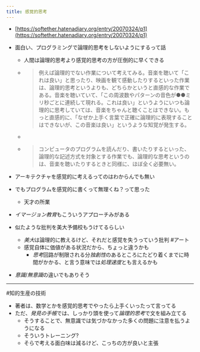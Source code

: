 ```yaml
---
title: 感覚的思考
---
```


* [https://softether.hatenadiary.org/entry/20070324/p1](https://softether.hatenadiary.org/entry/20070324/p1)

* 面白い、プログラミングで論理的思考をしないようにするって話
  
  * 人間は論理的思考より感覚的思考の方が圧倒的に早くできる
  * 
     > 
     > 例えば論理的でない作業について考えてみる。音楽を聴いて「これは良い」と思ったり、映画を観て感動したりするといった作業は、論理的思考というよりも、どちらかというと直感的な作業である。音楽を聴いていて、「この周波数やパターンの音色が●●ミリ秒ごとに連続して現れる。これは良い」というようにいつも論理的に思考していては、音楽をちゃんと聴くことはできない。もっと直感的に、「なぜか上手く言葉で正確に論理的に表現することはできないが、この音楽は良い」というような知覚が発生する。
  
  * 
     > 
  
  * 
     > 
     > コンピュータのプログラムを読んだり、書いたりするといった、論理的な記述方式を対象とする作業でも、論理的な思考というのは、音楽を聴いたりするときと同様に、ほぼ全く必要無い。

* アーキテクチャを感覚的に考えるってのはわからんでも無い

* でもプログラムを感覚的に書くって無理くね？って思った
  
  * 天才の所業
* *イマージョン教育*もこういうアプローチみがある

* 似たような批判を美大予備校もうけてるらしい
  
  * *美大*は論理的に教えるけど、それだと感覚を失うっていう批判 #アート
  * 感覚自体に価値がある状況だから、ちょっと違うかも
    * *思考*回路が制限される分*独創性*のあるところにたどり着くまでに時間がかかる、と言う意味では*処理速度*とも言えるかも
* *意識*/*無意識*の違いでもありそう

---

\#知的生産の技術

* 著者は、数学とかを感覚的思考でやったら上手くいったって言ってる
* ただ、*発見の手帳*では、しっかり頭を使って*論理的思考*で文を組み立てる
  * そうすることで、無意識では気づかなかった多くの問題に注意を払うようになる
  * そういうトレーニング?
  * そらで考える面白味は減るけど、こっちの方が良いと主張

